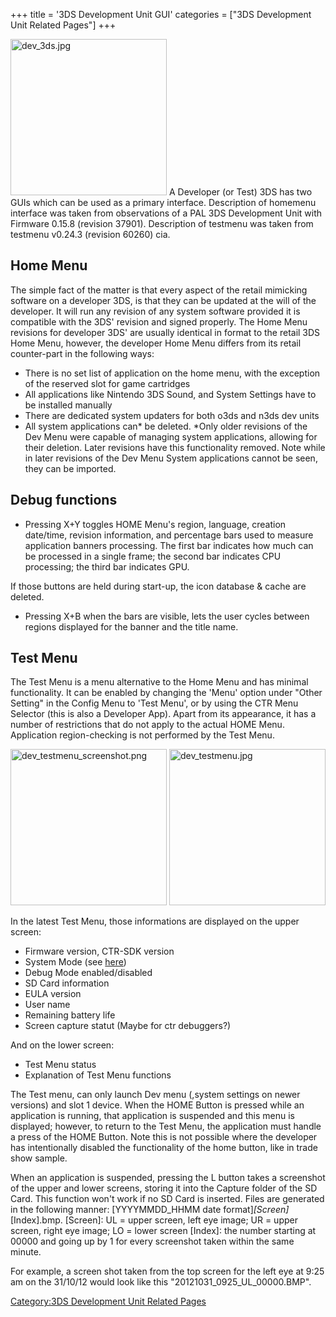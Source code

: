 +++
title = '3DS Development Unit GUI'
categories = ["3DS Development Unit Related Pages"]
+++

<img src="../dev_3ds.jpg" title="dev_3ds.jpg" width="250"
alt="dev_3ds.jpg" /> A Developer (or Test) 3DS has two GUIs which can be
used as a primary interface. Description of homemenu interface was taken
from observations of a PAL 3DS Development Unit with Firmware 0.15.8
(revision 37901). Description of testmenu was taken from testmenu
v0.24.3 (revision 60260) cia.

## Home Menu

The simple fact of the matter is that every aspect of the retail
mimicking software on a developer 3DS, is that they can be updated at
the will of the developer. It will run any revision of any system
software provided it is compatible with the 3DS' revision and signed
properly. The Home Menu revisions for developer 3DS' are usually
identical in format to the retail 3DS Home Menu, however, the developer
Home Menu differs from its retail counter-part in the following ways:

- There is no set list of application on the home menu, with the
  exception of the reserved slot for game cartridges
- All applications like Nintendo 3DS Sound, and System Settings have to
  be installed manually
- There are dedicated system updaters for both o3ds and n3ds dev units
- All system applications can\* be deleted. \*Only older revisions of
  the Dev Menu were capable of managing system applications, allowing
  for their deletion. Later revisions have this functionality removed.
  Note while in later revisions of the Dev Menu System applications
  cannot be seen, they can be imported.

## Debug functions

- Pressing X+Y toggles HOME Menu's region, language, creation date/time,
  revision information, and percentage bars used to measure application
  banners processing. The first bar indicates how much can be processed
  in a single frame; the second bar indicates CPU processing; the third
  bar indicates GPU.

If those buttons are held during start-up, the icon database & cache are
deleted.

- Pressing X+B when the bars are visible, lets the user cycles between
  regions displayed for the banner and the title name.

## Test Menu

The Test Menu is a menu alternative to the Home Menu and has minimal
functionality. It can be enabled by changing the 'Menu' option under
"Other Setting" in the Config Menu to 'Test Menu', or by using the CTR
Menu Selector (this is also a Developer App). Apart from its appearance,
it has a number of restrictions that do not apply to the actual HOME
Menu. Application region-checking is not performed by the Test Menu.

<img src="../dev_testmenu_screenshot.png"
title="dev_testmenu_screenshot.png" width="250"
alt="dev_testmenu_screenshot.png" />
<img src="../dev_testmenu.jpg" title="dev_testmenu.jpg" width="250"
alt="dev_testmenu.jpg" />

In the latest Test Menu, those informations are displayed on the upper
screen:

- Firmware version, CTR-SDK version
- System Mode (see
  [here](3DS_Development_Unit_Software#Config "wikilink"))
- Debug Mode enabled/disabled
- SD Card information
- EULA version
- User name
- Remaining battery life
- Screen capture statut (Maybe for ctr debuggers?)

And on the lower screen:

- Test Menu status
- Explanation of Test Menu functions

The Test menu, can only launch Dev menu (,system settings on newer
versions) and slot 1 device. When the HOME Button is pressed while an
application is running, that application is suspended and this menu is
displayed; however, to return to the Test Menu, the application must
handle a press of the HOME Button. Note this is not possible where the
developer has intentionally disabled the functionality of the home
button, like in trade show sample.

When an application is suspended, pressing the L button takes a
screenshot of the upper and lower screens, storing it into the Capture
folder of the SD Card. This function won't work if no SD Card is
inserted. Files are generated in the following manner: \[YYYYMMDD_HHMM
date format\]_\[Screen\]_\[Index\].bmp. \[Screen\]: UL = upper screen,
left eye image; UR = upper screen, right eye image; LO = lower screen
\[Index\]: the number starting at 00000 and going up by 1 for every
screenshot taken within the same minute.

For example, a screen shot taken from the top screen for the left eye at
9:25 am on the 31/10/12 would look like this
"20121031_0925_UL_00000.BMP".

[Category:3DS Development Unit Related
Pages](Category:3DS_Development_Unit_Related_Pages "wikilink")

